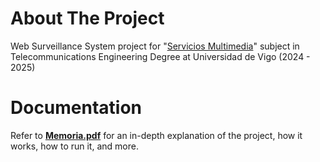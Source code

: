 # About The Project

Web Surveillance System project for "[Servicios Multimedia](https://secretaria.uvigo.gal/docnet-nuevo/guia_docent/?ensenyament=V05G306V01&assignatura=V05G306V01401&any_academic=2024_25)" subject in Telecommunications Engineering Degree at Universidad de Vigo (2024 - 2025)

# Documentation

Refer to [**Memoria.pdf**](docs/Memoria.pdf) for an in-depth explanation of the project, how it works, how to run it, and more.